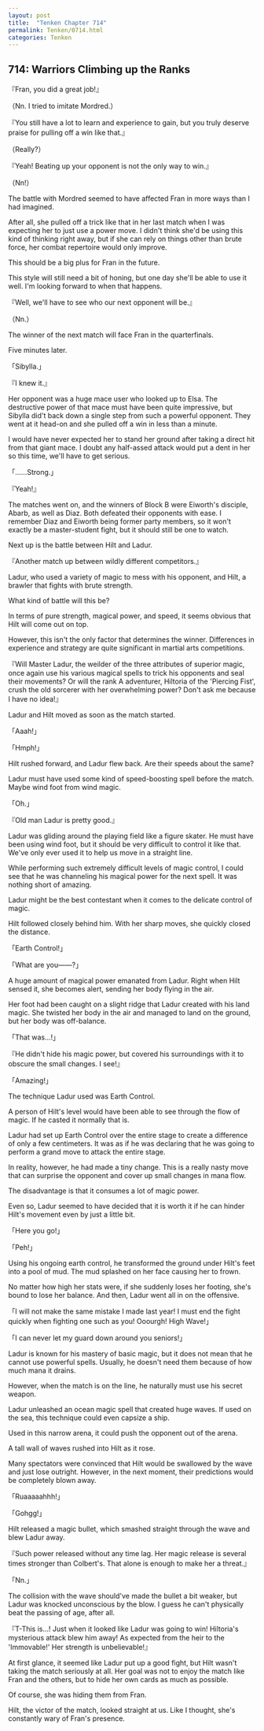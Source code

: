 ```yaml
---
layout: post
title:  "Tenken Chapter 714"
permalink: Tenken/0714.html
categories: Tenken
---
```

<h2 id="ch714">714: Warriors Climbing up the Ranks</h2>
<p>『Fran, you did a great job!』</p>
<p>（Nn. I tried to imitate Mordred.）</p>
<p>『You still have a lot to learn and experience to gain, but you truly deserve praise for pulling off a win like that.』</p>
<p>（Really?）</p>
<p>『Yeah! Beating up your opponent is not the only way to win.』</p>
<p>（Nn!）</p>

<p>The battle with Mordred seemed to have affected Fran in more ways than I had imagined.</p>

<p>After all, she pulled off a trick like that in her last match when I was expecting her to just use a power move. I didn't think she'd be using this kind of thinking right away, but if she can rely on things other than brute force, her combat repertoire would only improve.</p>

<p>This should be a big plus for Fran in the future.</p>

<p>This style will still need a bit of honing, but one day she'll be able to use it well. I'm looking forward to when that happens.</p>

<p>『Well, we'll have to see who our next opponent will be.』</p>
<p>（Nn.）</p>

<p>The winner of the next match will face Fran in the quarterfinals.</p>

<p>Five minutes later.</p>

<p>「Sibylla.」</p>
<p>『I knew it.』</p>

<p>Her opponent was a huge mace user who looked up to Elsa. The destructive power of that mace must have been quite impressive, but Sibylla did't back down a single step from such a powerful opponent. They went at it head-on and she pulled off a win in less than a minute.</p>

<p>I would have never expected her to stand her ground after taking a direct hit from that giant mace. I doubt any half-assed attack would put a dent in her so this time, we'll have to get serious.</p>

<p>「……Strong.」</p>
<p>『Yeah!』</p>

<p>The matches went on, and the winners of Block B were Eiworth's disciple, Abarb, as well as Diaz. Both defeated their opponents with ease. I remember Diaz and Eiworth being former party members, so it won't exactly be a master-student fight, but it should still be one to watch.</p>

<p>Next up is the battle between Hilt and Ladur.</p>

<p>『Another match up between wildly different competitors.』</p>

<p>Ladur, who used a variety of magic to mess with his opponent, and Hilt, a brawler that fights with brute strength.</p>

<p>What kind of battle will this be?</p>

<p>In terms of pure strength, magical power, and speed, it seems obvious that Hilt will come out on top.</p>

<p>However, this isn't the only factor that determines the winner. Differences in experience and strategy are quite significant in martial arts competitions.</p>

<p>『Will Master Ladur, the weilder of the three attributes of superior magic, once again use his various magical spells to trick his opponents and seal their movements? Or will the rank A adventurer, Hiltoria of the 'Piercing Fist', crush the old sorcerer with her overwhelming power? Don't ask me because I have no idea!』</p>

<p>Ladur and Hilt moved as soon as the match started.</p>

<p>「Aaah!」</p>
<p>「Hmph!」</p>

<p>Hilt rushed forward, and Ladur flew back. Are their speeds about the same?</p>

<p>Ladur must have used some kind of speed-boosting spell before the match. Maybe wind foot from wind magic.</p>

<p>「Oh.」</p>
<p>『Old man Ladur is pretty good.』</p>

<p>Ladur was gliding around the playing field like a figure skater. He must have been using wind foot, but it should be very difficult to control it like that. We've only ever used it to help us move in a straight line.</p>

<p>While performing such extremely difficult levels of magic control, I could see that he was channeling his magical power for the next spell. It was nothing short of amazing.</p>

<p>Ladur might be the best contestant when it comes to the delicate control of magic.</p>

<p>Hilt followed closely behind him. With her sharp moves, she quickly closed the distance.</p>

<p>「Earth Control!」</p>
<p>「What are you――?」</p>

<p>A huge amount of magical power emanated from Ladur. Right when Hilt sensed it, she becomes alert, sending her body flying in the air.</p>

<p>Her foot had been caught on a slight ridge that Ladur created with his land magic. She twisted her body in the air and managed to land on the ground, but her body was off-balance.</p>

<p>「That was...!」</p>
<p>『He didn't hide his magic power, but covered his surroundings with it to obscure the small changes. I see!』</p>
<p>「Amazing!」</p>

<p>The technique Ladur used was Earth Control.</p>

<p>A person of Hilt's level would have been able to see through the flow of magic. If he casted it normally that is.</p>

<p>Ladur had set up Earth Control over the entire stage to create a difference of only a few centimeters. It was as if he was declaring that he was going to perform a grand move to attack the entire stage.</p>

<p>In reality, however, he had made a tiny change. This is a really nasty move that can surprise the opponent and cover up small changes in mana flow.</p>

<p>The disadvantage is that it consumes a lot of magic power.</p>

<p>Even so, Ladur seemed to have decided that it is worth it if he can hinder Hilt's movement even by just a little bit.</p>

<p>「Here you go!」</p>
<p>「Peh!」</p>

<p>Using his ongoing earth control, he transformed the ground under Hilt's feet into a pool of mud. The mud splashed on her face causing her to frown.</p>

<p>No matter how high her stats were, if she suddenly loses her footing, she's bound to lose her balance. And then, Ladur went all in on the offensive.</p>

<p>「I will not make the same mistake I made last year! I must end the fight quickly when fighting one such as you! Ooourgh! High Wave!」</p>
<p>「I can never let my guard down around you seniors!」</p>

<p>Ladur is known for his mastery of basic magic, but it does not mean that he cannot use powerful spells. Usually, he doesn't need them because of how much mana it drains.</p>

<p>However, when the match is on the line, he naturally must use his secret weapon.</p>

<p>Ladur unleashed an ocean magic spell that created huge waves. If used on the sea, this technique could even capsize a ship.</p>

<p>Used in this narrow arena, it could push the opponent out of the arena.</p>

<p>A tall wall of waves rushed into Hilt as it rose.</p>

<p>Many spectators were convinced that Hilt would be swallowed by the wave and just lose outright. However, in the next moment, their predictions would be completely blown away.</p>

<p>「Ruaaaaahhh!」</p>
<p>「Gohgg!」</p>

<p>Hilt released a magic bullet, which smashed straight through the wave and blew Ladur away.</p>

<p>『Such power released without any time lag. Her magic release is several times stronger than Colbert's. That alone is enough to make her a threat.』</p>
<p>「Nn.」</p>

<p>The collision with the wave should've made the bullet a bit weaker, but Ladur was knocked unconscious by the blow. I guess he can't physically beat the passing of age, after all.</p>

<p>『T-This is…! Just when it looked like Ladur was going to win! Hiltoria's mysterious attack blew him away! As expected from the heir to the 'Immovable!' Her strength is unbelievable!』</p>

<p>At first glance, it seemed like Ladur put up a good fight, but Hilt wasn't taking the match seriously at all. Her goal was not to enjoy the match like Fran and the others, but to hide her own cards as much as possible.</p>

<p>Of course, she was hiding them from Fran.</p>

<p>Hilt, the victor of the match, looked straight at us. Like I thought, she's constantly wary of Fran's presence.</p>








